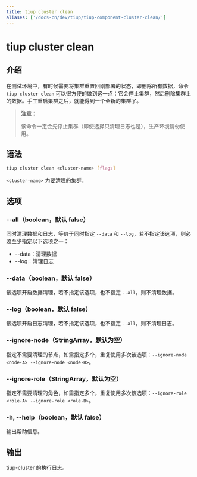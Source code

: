 ```yaml
---
title: tiup cluster clean
aliases: ['/docs-cn/dev/tiup/tiup-component-cluster-clean/']
---
```


# tiup cluster clean

## 介绍

在测试环境中，有时候需要将集群重置回刚部署的状态，即删除所有数据，命令 `tiup cluster clean` 可以很方便的做到这一点：它会停止集群，然后删除集群上的数据。手工重启集群之后，就能得到一个全新的集群了。

> **注意：**
>
> 该命令一定会先停止集群（即使选择只清理日志也是），生产环境请勿使用。

## 语法

```sh
tiup cluster clean <cluster-name> [flags]
```

`<cluster-name>` 为要清理的集群。

## 选项

### --all（boolean，默认 false）

同时清理数据和日志，等价于同时指定 `--data` 和 `--log`，若不指定该选项，则必须至少指定以下选项之一：

- --data：清理数据
- --log：清理日志

### --data（boolean，默认 false）

该选项开启数据清理，若不指定该选项，也不指定 `--all`，则不清理数据。

### --log（boolean，默认 false）

该选项开启日志清理，若不指定该选项，也不指定 `--all`，则不清理日志。

### --ignore-node（StringArray，默认为空）

指定不需要清理的节点，如需指定多个，重复使用多次该选项：`--ignore-node <node-A> --ignore-node <node-B>`。

### --ignore-role（StringArray，默认为空）

指定不需要清理的角色，如需指定多个，重复使用多次该选项：`--ignore-role <role-A> --ignore-role <role-B>`。

### -h, --help（boolean，默认 false）

输出帮助信息。

## 输出

tiup-cluster 的执行日志。

